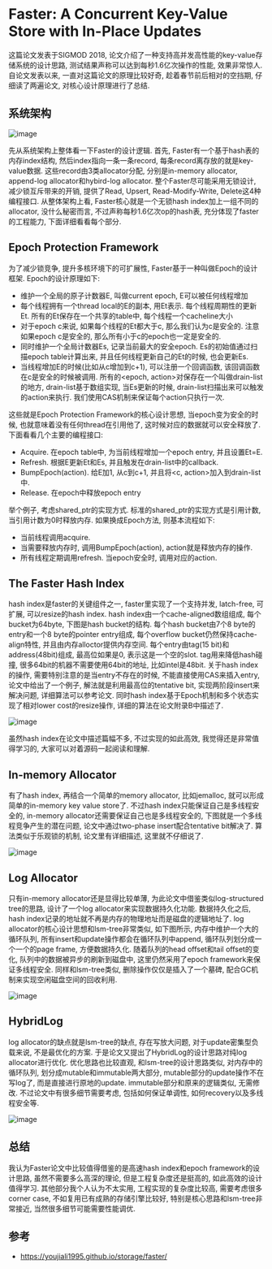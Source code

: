 # Faster: A Concurrent Key-Value Store with In-Place Updates
这篇论文发表于SIGMOD 2018, 论文介绍了一种支持高并发高性能的key-value存储系统的设计思路, 测试结果声称可以达到每秒1.6亿次操作的性能, 效果非常惊人. 自论文发表以来, 一直对这篇论文的原理比较好奇, 趁着春节前后相对的空挡期, 仔细读了两遍论文, 对核心设计原理进行了总结.

## 系统架构

![image](http://note.youdao.com/yws/res/14063/9B50326C0E194514AB3C1EA8C2CC1637)

先从系统架构上整体看一下Faster的设计逻辑. 首先, Faster有一个基于hash表的内存index结构, 然后index指向一条一条record, 每条record离存放的就是key-value数据. 这些record由3类allocator分配, 分别是in-memory allocator, append-log allocator和hybird-log allocator. 整个Faster尽可能采用无锁设计, 减少锁互斥带来的开销, 提供了Read, Upsert, Read-Modify-Write, Delete这4种编程接口. 从整体架构上看, Faster核心就是一个无锁hash index加上一组不同的allocator, 没什么秘密而言, 不过声称每秒1.6亿次op的hash表, 充分体现了faster的工程能力, 下面详细看看每个部分.

## Epoch Protection Framework
为了减少锁竞争, 提升多核环境下的可扩展性, Faster基于一种叫做Epoch的设计框架. Epoch的设计原理如下:
   - 维护一个全局的原子计数器E, 叫做current epoch, E可以被任何线程增加
   - 每个线程拥有一个thread local的E的副本, 用Et表示. 每个线程周期性的更新Et. 所有的Et保存在一个共享的table中, 每个线程一个cacheline大小
   - 对于epoch c来说, 如果每个线程的Et都大于c, 那么我们认为c是安全的. 注意如果epoch c是安全的, 那么所有小于c的epoch也一定是安全的.
   - 同时维护一个全局计数器Es, 记录当前最大的安全epoch. Es的初始值通过扫描epoch table计算出来, 并且任何线程更新自己的Et的时候, 也会更新Es.
   - 当线程增加E的时候(比如从c增加到c+1), 可以注册一个回调函数, 该回调函数在c是安全的时候被调用. 所有的<epoch, action>对保存在一个叫做drain-list的地方, drain-list基于数组实现, 当Es更新的时候, drain-list扫描出来可以触发的action来执行. 我们使用CAS机制来保证每个action只执行一次.

这些就是Epoch Protection Framework的核心设计思想, 当epoch变为安全的时候, 也就意味着没有任何thread在引用他了, 这时候对应的数据就可以安全释放了. 下面看看几个主要的编程接口:
   - Acquire. 在epoch table中, 为当前线程增加一个epoch entry, 并且设置Et=E.
   - Refresh. 根据E更新Et和Es, 并且触发在drain-list中的callback.
   - BumpEpoch(action). 给E加1, 从c到c+1, 并且将<c, action>加入到drain-list中.
   - Release. 在epoch中释放epoch entry

举个例子, 考虑shared_ptr的实现方式. 标准的shared_ptr的实现方式是引用计数, 当引用计数为0时释放内存. 如果换成Epoch方法, 则基本流程如下:
   - 当前线程调用acquire.
   - 当需要释放内存时, 调用BumpEpoch(action), action就是释放内存的操作.
   - 所有线程定期调用refresh. 当epoch安全时, 调用对应的action.

## The Faster Hash Index
hash index是faster的关键组件之一, faster里实现了一个支持并发, latch-free, 可扩展, 可以resize的hash index. hash index由一个cache-aligned数组组成, 每个bucket为64byte, 下图是hash bucket的结构. 每个hash bucket由7个8 byte的entry和一个8 byte的pointer entry组成, 每个overflow bucket仍然保持cache-align特性, 并且由内存alloctor提供内存空间. 每个entry由tag(15 bit)和address(48bit)组成, 最高位如果是0, 表示这是一个空的slot. tag用来降低hash碰撞, 很多64bit的机器不需要使用64bit的地址, 比如intel是48bit. 关于hash index的操作, 需要特别注意的是当entry不存在的时候, 不能直接使用CAS来插入entry, 论文中给出了一个例子, 解法就是利用最高位的tentative bit, 实现两阶段insert来解决问题, 详细算法可以参考论文. 同时hash index基于Epoch机制和多个状态实现了相对lower cost的resize操作, 详细的算法在论文附录B中描述了.

![image](http://note.youdao.com/yws/res/14361/CC36503376FF4B53BF85E18AF5FE6FE6)

虽然hash index在论文中描述篇幅不多, 不过实现的如此高效, 我觉得还是非常值得学习的, 大家可以对着源码一起阅读和理解.

## In-memory Allocator
有了hash index, 再结合一个简单的memory allocator, 比如jemalloc, 就可以形成简单的in-memory key value store了. 不过hash index只能保证自己是多线程安全的, in-memory allocator还需要保证自己也是多线程安全的, 下图就是一个多线程竞争产生的潜在问题, 论文中通过two-phase insert配合tentative bit解决了. 算法类似于乐观锁的机制, 论文里有详细描述, 这里就不仔细说了.

![image](http://note.youdao.com/yws/res/14482/A8E9503AB52B448AA60BBF8261913E0A)

## Log Allocator
只有in-memory allocator还是显得比较单薄, 为此论文中借鉴类似log-structured tree的思路, 设计了一个log allocator来实现数据持久化功能. 数据持久化之后, hash index记录的地址就不再是内存的物理地址而是磁盘的逻辑地址了. log allocator的核心设计思想和lsm-tree非常类似, 如下图所示, 内存中维护一个大的循环队列, 所有insert和update操作都会在循环队列中append, 循环队列划分成一个一个的page frame, 方便数据持久化. 随着队列的head offset和tail offset的变化, 队列中的数据被异步的刷新到磁盘中, 这里仍然采用了epoch framework来保证多线程安全. 同样和lsm-tree类似, 删除操作仅仅是插入了一个墓碑, 配合GC机制来实现空闲磁盘空间的回收利用.

![image](http://note.youdao.com/yws/res/14494/BD91790946374D55A8750CE3A7F1E0FA)

## HybridLog
log allocator的缺点就是lsm-tree的缺点, 存在写放大问题, 对于update密集型负载来说, 不是最优化的方案. 于是论文又提出了HybridLog的设计思路对纯log allocator进行优化. 优化思路也比较直观, 和lsm-tree的设计思路类似, 对内存中的循环队列, 划分成mutable和immutable两大部分, mutable部分的update操作不在写log了, 而是直接进行原地的update. immutable部分和原来的逻辑类似, 无需修改. 不过论文中有很多细节需要考虑, 包括如何保证单调性, 如何recovery以及多线程安全等.

![image](http://note.youdao.com/yws/res/14513/457E54FEAB52457E83EA28E4E8A03B4C)

## 总结
我认为Faster论文中比较值得借鉴的是高速hash index和epoch framework的设计思路, 虽然不需要多么高深的理论, 但是工程复杂度还是挺高的, 如此高效的设计值得学习. 其他部分我个人认为不太实用, 工程实现的复杂度比较高, 需要考虑很多corner case, 不如复用已有成熟的存储引擎比较好, 特别是核心思路和lsm-tree非常接近, 当然很多细节可能需要性能调优.

## 参考
   - https://youjiali1995.github.io/storage/faster/
